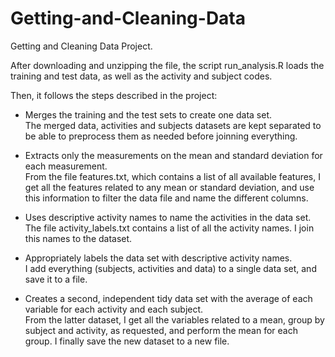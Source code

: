 Getting-and-Cleaning-Data
=========================

Getting and Cleaning Data Project.


After downloading and unzipping the file, the script run_analysis.R loads the training and test data, as well as the activity and subject codes.

Then, it follows the steps described in the project:

* Merges the training and the test sets to create one data set.  
The merged data, activities and subjects datasets are kept separated to be able to preprocess them as needed before joinning everything.

* Extracts only the measurements on the mean and standard deviation for each measurement.  
From the file features.txt, which contains a list of all available features, I get all the features related to any mean or standard deviation, and use this information to filter the data file and name the different columns. 

* Uses descriptive activity names to name the activities in the data set.  
The file activity_labels.txt contains a list of all the activity names. I join this names to the dataset.

* Appropriately labels the data set with descriptive activity names.  
I add everything (subjects, activities and data) to a single data set, and save it to a file.

* Creates a second, independent tidy data set with the average of each variable for each activity and each subject.  
From the latter dataset, I get all the variables related to a mean, group by subject and activity, as requested, and perform the mean for each group. I finally save the new dataset to a new file.
